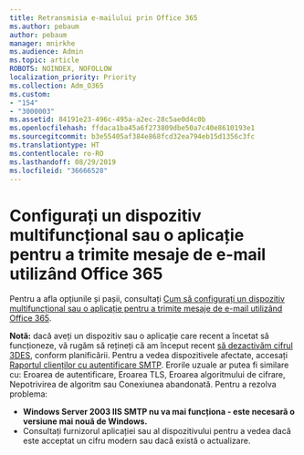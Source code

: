 ```yaml
---
title: Retransmisia e-mailului prin Office 365
ms.author: pebaum
author: pebaum
manager: mnirkhe
ms.audience: Admin
ms.topic: article
ROBOTS: NOINDEX, NOFOLLOW
localization_priority: Priority
ms.collection: Adm_O365
ms.custom:
- "154"
- "3000003"
ms.assetid: 84191e23-496c-495a-a2ec-28c5ae0d4c0b
ms.openlocfilehash: ffdaca1ba45a6f273809dbe50a7c40e8610193e1
ms.sourcegitcommit: b3e55405af384e868fcd32ea794eb15d1356c3fc
ms.translationtype: HT
ms.contentlocale: ro-RO
ms.lasthandoff: 08/29/2019
ms.locfileid: "36666528"
---
```

# <a name="set-up-a-multifunction-device-or-application-to-send-email-using-office-365"></a>Configurați un dispozitiv multifuncțional sau o aplicație pentru a trimite mesaje de e-mail utilizând Office 365

Pentru a afla opțiunile și pașii, consultați [Cum să configurați un dispozitiv multifuncțional sau o aplicație pentru a trimite mesaje de e-mail utilizând Office 365](https://support.office.com/article/69f58e99-c550-4274-ad18-c805d654b4c4).
  
**Notă:** dacă aveți un dispozitiv sau o aplicație care recent a încetat să funcționeze, vă rugăm să rețineți că am început recent [să dezactivăm cifrul 3DES](https://docs.microsoft.com/office365/securitycompliance/technical-reference-details-about-encryption), conform planificării. Pentru a vedea dispozitivele afectate, accesați [Raportul clienților cu autentificare SMTP](https://protection.office.com/mailflow/dashboard). Erorile uzuale ar putea fi similare cu: Eroarea de autentificare, Eroarea TLS, Eroarea algoritmului de cifrare, Nepotrivirea de algoritm sau Conexiunea abandonată. Pentru a rezolva problema:
 - **Windows Server 2003 IIS SMTP nu va mai funcționa - este necesară o versiune mai nouă de Windows.**  
 - Consultați furnizorul aplicației sau al dispozitivului pentru a vedea dacă este acceptat un cifru modern sau dacă există o actualizare.
